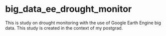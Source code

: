 # big_data_ee_drought_monitor
This is study on drought monitoring with the use of Google Earth Engine big data. This study is created in the context of my postgrad.
